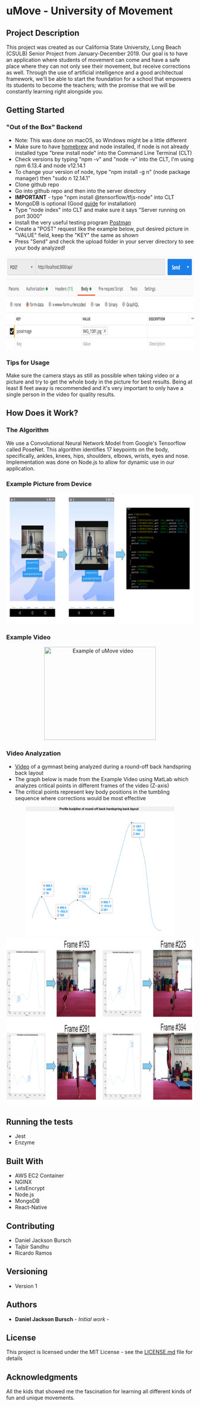 # uMove - University of Movement
## Project Description
This project was created as our California State University, Long Beach (CSULB) Senior Project from January-December 2019. Our goal is to have an application where students of movement can come and have a safe place where they can not only see their movement, but receive corrections as well. Through the use of artificial intelligence and a good architectual framework, we'll be able to start the foundation for a school that empowers its students to become the teachers; with the promise that we will be constantly learning right alongside you. 

## Getting Started
### "Out of the Box" Backend
* Note: This was done on macOS, so Windows might be a little different
* Make sure to have [homebrew](https://brew.sh/) and node installed, if node is not already installed type "brew install node" into the Command Line Terminal (CLT)
* Check versions by typing "npm -v" and "node -v" into the CLT, I'm using npm 6.13.4 and node v12.14.1
* To change your version of node, type "npm install -g n" (node package manager) then "sudo n 12.14.1"
* Clone github repo
* Go into github repo and then into the server directory
* **IMPORTANT** - type "npm install @tensorflow/tfjs-node" into CLT
* MongoDB is optional (Good [guide](https://treehouse.github.io/installation-guides/mac/mongo-mac.html) for installation)
* Type "node index" into CLT and make sure it says "Server running on port 3000"
* Install the very useful testing program [Postman](https://www.postman.com/downloads/)
* Create a "POST" request like the example below, put desired picture in "VALUE" field, keep the "KEY" the same as shown
* Press "Send" and check the upload folder in your server directory to see your body analyzed!
<p align="center">
  <img src="https://github.com/ramos07/pose-estimation/blob/master/videos/Screen%20Shot%202020-03-30%20at%204.58.21%20PM.png" width="800" height="250" title="Example of Postman">
</p>


### Tips for Usage
Make sure the camera stays as still as possible when taking video or a picture and try to get the whole body in the picture for best results. Being at least 8 feet away is recommended and it's very important to only have a single person in the video for quality results.

## How Does it Work?
### The Algorithm
We use a Convolutional Neural Network Model from Google's Tensorflow called PoseNet. This algorithm identifies 17 keypoints on the body, specifically, ankles, knees, hips, shoulders, elbows, wrists, eyes and nose. Implementation was done on Node.js to allow for dynamic use in our application.

### Example Picture from Device
<p align="center">
  <img src="https://github.com/ramos07/pose-estimation/blob/master/videos/Screen%20Shot%202020-03-30%20at%209.23.15%20AM.png" width="900" height="350" title="Example of photo from device">
</p>

### Example Video
<p align="center">
  <img src="https://github.com/ramos07/pose-estimation/blob/master/videos/final_5e26492f8d6e7d00164e69fe_535259%20(1).gif" width="300" height="250" title="Example of uMove video">
</p>

### Video Analyzation
* [Video](https://www.youtube.com/watch?v=kk0D3QOK8qk) of a gymnast being analyzed during a round-off back handspring back layout
* The graph below is made from the Example Video using MatLab which analyzes critical points in different frames of the video (Z-axis)
* The critical points represent key body positions in the tumbling sequence where corrections would be most effective

<p align="center">
  <img src="https://github.com/ramos07/pose-estimation/blob/master/videos/Screen%20Shot%202019-12-05%20at%2011.08.19%20AM.png" width="400" height="350" title="Example Graph">
  <img src="https://github.com/ramos07/pose-estimation/blob/master/videos/Screen%20Shot%202020-03-30%20at%209.18.55%20AM.png" width="800" height="450" title="Example of frames">
</p>

## Running the tests
* Jest
* Enzyme

## Built With
* AWS EC2 Container
* NGINX
* LetsEncrypt
* Node.js
* MongoDB
* React-Native

## Contributing

* Daniel Jackson Bursch
* Tajbir Sandhu
* Ricardo Ramos

## Versioning

* Version 1

## Authors

* **Daniel Jackson Bursch** - *Initial work* -


## License

This project is licensed under the MIT License - see the [LICENSE.md](LICENSE.md) file for details

## Acknowledgments

All the kids that showed me the fascination for learning all different kinds of fun and unique movements.


